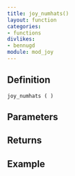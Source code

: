 ```yaml
---
title: joy_numhats()
layout: function
categories:
- functions
divlikes:
- bennugd
module: mod_joy
---
```


## Definition

    joy_numhats ( )

## Parameters

## Returns

## Example
